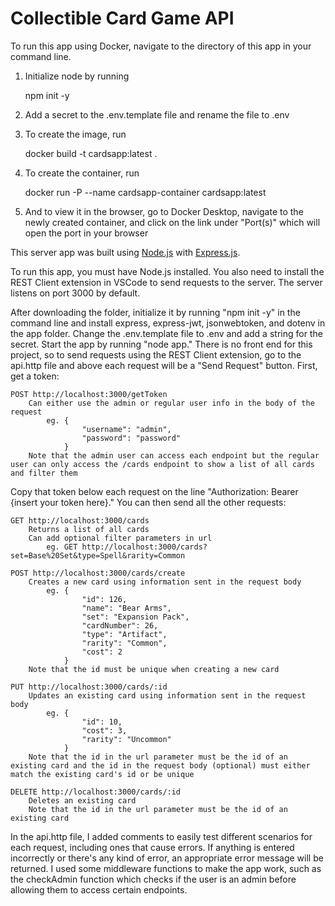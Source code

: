 # Collectible Card Game API

To run this app using Docker, navigate to the directory of this app in your command line.
1. Initialize node by running

    npm init -y
2. Add a secret to the .env.template file and rename the file to .env
3. To create the image, run

    docker build -t cardsapp:latest .
4. To create the container, run

    docker run -P --name cardsapp-container cardsapp:latest
5. And to view it in the browser, go to Docker Desktop, navigate to the newly created container, and click on the link under "Port(s)" which will open the port in your browser


This server app was built using <a href="https://nodejs.org/" target="_blank" rel="noopener noreferrer">Node.js</a> with <a href="https://expressjs.org/" target="_blank" rel="noopener noreferrer">Express.js</a>.

To run this app, you must have Node.js installed. You also need to install the REST Client extension in VSCode to send requests to the server. The server listens on port 3000 by default.

After downloading the folder, initialize it by running "npm init -y" in the command line and install express, express-jwt, jsonwebtoken, and dotenv in the app folder. Change the .env.template file to .env and add a string for the secret. Start the app by running "node app." There is no front end for this project, so to send requests using the REST Client extension, go to the api.http file and above each request will be a "Send Request" button. First, get a token:

    POST http://localhost:3000/getToken
        Can either use the admin or regular user info in the body of the request
            eg. {
                    "username": "admin",
                    "password": "password"
                }
        Note that the admin user can access each endpoint but the regular user can only access the /cards endpoint to show a list of all cards and filter them

Copy that token below each request on the line "Authorization: Bearer {insert your token here}." You can then send all the other requests:

    GET http://localhost:3000/cards
        Returns a list of all cards
        Can add optional filter parameters in url
            eg. GET http://localhost:3000/cards?set=Base%20Set&type=Spell&rarity=Common

    POST http://localhost:3000/cards/create
        Creates a new card using information sent in the request body
            eg. {
                    "id": 126,
                    "name": "Bear Arms",
                    "set": "Expansion Pack",
                    "cardNumber": 26,
                    "type": "Artifact",
                    "rarity": "Common",
                    "cost": 2
                }
        Note that the id must be unique when creating a new card

    PUT http://localhost:3000/cards/:id
        Updates an existing card using information sent in the request body
            eg. {
                    "id": 10,
                    "cost": 3,
                    "rarity": "Uncommon"
                }
        Note that the id in the url parameter must be the id of an existing card and the id in the request body (optional) must either match the existing card's id or be unique

    DELETE http://localhost:3000/cards/:id
        Deletes an existing card
        Note that the id in the url parameter must be the id of an existing card

In the api.http file, I added comments to easily test different scenarios for each request, including ones that cause errors. If anything is entered incorrectly or there's any kind of error, an appropriate error message will be returned. I used some middleware functions to make the app work, such as the checkAdmin function which checks if the user is an admin before allowing them to access certain endpoints.